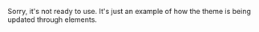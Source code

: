 Sorry, it's not ready to use. It's just an example of how the theme is being updated through elements. 
